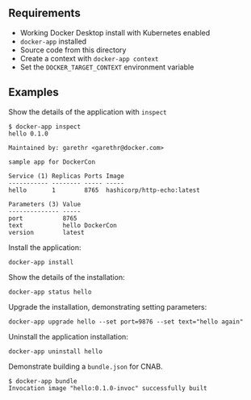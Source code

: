 ## Requirements

* Working Docker Desktop install with Kubernetes enabled
* `docker-app` installed
* Source code from this directory
* Create a context with `docker-app context`
* Set the `DOCKER_TARGET_CONTEXT` environment variable

## Examples

Show the details of the application with `inspect`

```console
$ docker-app inspect
hello 0.1.0

Maintained by: garethr <garethr@docker.com>

sample app for DockerCon

Service (1) Replicas Ports Image
----------- -------- ----- -----
hello       1        8765  hashicorp/http-echo:latest

Parameters (3) Value
-------------- -----
port           8765
text           hello DockerCon
version        latest
```

Install the application:

```
docker-app install
```

Show the details of the installation:

```
docker-app status hello
```

Upgrade the installation, demonstrating setting parameters:

```
docker-app upgrade hello --set port=9876 --set text="hello again"
```

Uninstall the application installation:


```
docker-app uninstall hello
```

Demonstrate building a `bundle.json` for CNAB.

```console
$ docker-app bundle
Invocation image "hello:0.1.0-invoc" successfully built
```
